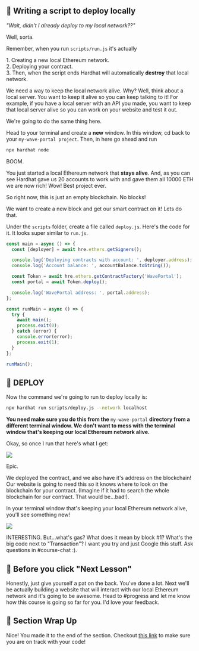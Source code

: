 👀 Writing a script to deploy locally
-------------------------------------

*"Wait, didn't I already deploy to my local network??"*

Well, sorta.

Remember, when you run `scripts/run.js` it's actually 

1\. Creating a new local Ethereum network.\
2\. Deploying your contract.\
3\. Then, when the script ends Hardhat will automatically **destroy** that local network.

We need a way to keep the local network alive. Why? Well, think about a local server. You want to keep it alive so you can keep talking to it! For example, if you have a local server with an API you made, you want to keep that local server alive so you can work on your website and test it out.

We're going to do the same thing here. 

Head to your terminal and create a **new** window. In this window, cd back to your `my-wave-portal project`. Then, in here go ahead and run

```bash
npx hardhat node
```

BOOM.

You just started a local Ethereum network that **stays alive**. And, as you can see Hardhat gave us 20 accounts to work with and gave them all 10000 ETH we are now rich! Wow! Best project ever.

So right now, this is just an empty blockchain. No blocks!

We want to create a new block and get our smart contract on it! Lets do that.

Under the `scripts` folder, create a file called `deploy.js`. Here's the code for it. It looks super similar to `run.js`.

```javascript
const main = async () => {
  const [deployer] = await hre.ethers.getSigners();

  console.log('Deploying contracts with account: ', deployer.address);
  console.log('Account balance: ', accountBalance.toString());

  const Token = await hre.ethers.getContractFactory('WavePortal');
  const portal = await Token.deploy();

  console.log('WavePortal address: ', portal.address);
};

const runMain = async () => {
  try {
    await main();
    process.exit(0);
  } catch (error) {
    console.error(error);
    process.exit(1);
  }
};

runMain();
```

🎉 DEPLOY
---------

Now the command we're going to run to deploy locally is:

```bash
npx hardhat run scripts/deploy.js --network localhost
```

**You need make sure you do this from the** `my-wave-portal` **directory from a different terminal window. We don't want to mess with the terminal window that's keeping our local Ethereum network alive.**

Okay, so once I run that here's what I get:

![](https://i.imgur.com/ZXehYOk.png)

Epic. 

We deployed the contract, and we also have it's address on the blockchain! Our website is going to need this so it knows where to look on the blockchain for your contract. (Imagine if it had to search the whole blockchain for our contract. That would be...bad!).

In your terminal window that's keeping your local Ethereum network alive, you'll see something new!

![](https://i.imgur.com/DmhZRJN.png)

INTERESTING. But...what's gas? What does it mean by block #1? What's the big code next to "Transaction"? I want you try and just Google this stuff. Ask questions in #course-chat :).


🚨 Before you click "Next Lesson"
-------------------------------------------

Honestly, just give yourself a pat on the back. You've done a lot. Next we'll be actually building a website that will interact with our local Ethereum network and it's going to be awesome. Head to #progress and let me know how this course is going so far for you. I'd love your feedback.


🎁 Section Wrap Up
------------------

Nice! You made it to the end of the section. Checkout [this link](https://gist.github.com/adilanchian/9f745fdfa9186047e7a779c02f4bffb7) to make sure you are on track with your code!
